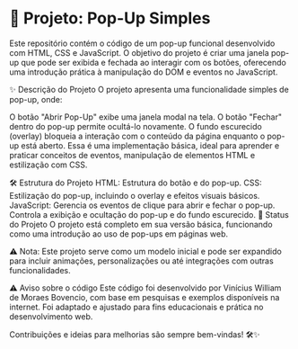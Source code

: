 # 📂 Projeto: Pop-Up Simples
Este repositório contém o código de um pop-up funcional desenvolvido com HTML, CSS e JavaScript. O objetivo do projeto é criar uma janela pop-up que pode ser exibida e fechada ao interagir com os botões, oferecendo uma introdução prática à manipulação do DOM e eventos no JavaScript.

✨ Descrição do Projeto
O projeto apresenta uma funcionalidade simples de pop-up, onde:

O botão "Abrir Pop-Up" exibe uma janela modal na tela.
O botão "Fechar" dentro do pop-up permite ocultá-lo novamente.
O fundo escurecido (overlay) bloqueia a interação com o conteúdo da página enquanto o pop-up está aberto.
Essa é uma implementação básica, ideal para aprender e praticar conceitos de eventos, manipulação de elementos HTML e estilização com CSS.

🛠️ Estrutura do Projeto
HTML: Estrutura do botão e do pop-up.
CSS: Estilização do pop-up, incluindo o overlay e efeitos visuais básicos.
JavaScript:
Gerencia os eventos de clique para abrir e fechar o pop-up.
Controla a exibição e ocultação do pop-up e do fundo escurecido.
🚀 Status do Projeto
O projeto está completo em sua versão básica, funcionando como uma introdução ao uso de pop-ups em páginas web.

⚠️ Nota: Este projeto serve como um modelo inicial e pode ser expandido para incluir animações, personalizações ou até integrações com outras funcionalidades.

⚠️ Aviso sobre o código
Este código foi desenvolvido por Vinícius William de Moraes Bovencio, com base em pesquisas e exemplos disponíveis na internet. Foi adaptado e ajustado para fins educacionais e prática no desenvolvimento web.

Contribuições e ideias para melhorias são sempre bem-vindas! 🛠️✨

